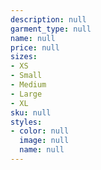 ```yaml
---
description: null
garment_type: null
name: null
price: null
sizes:
- XS
- Small
- Medium
- Large
- XL
sku: null
styles:
- color: null
  image: null
  name: null
---
```

